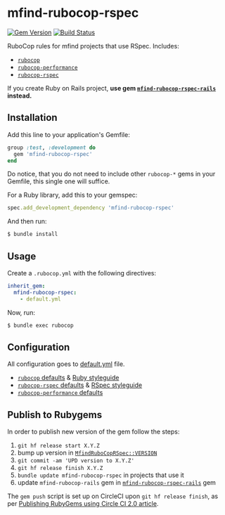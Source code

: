 # mfind-rubocop-rspec

[![Gem Version][gem-version-img]][gem-version]
[![Build Status][build-status-img]][build-status]

RuboCop rules for mfind projects that use RSpec. Includes:

- [`rubocop`](rubocop)
- [`rubocop-performance`](rubocop-performance)
- [`rubocop-rspec`](rubocop-rspec)

If you create Ruby on Rails project, **use gem [`mfind-rubocop-rspec-rails`](mfind-rubocop-rspec-rails) instead.**

## Installation

Add this line to your application's Gemfile:

```ruby
group :test, :development do
  gem 'mfind-rubocop-rspec'
end
```

Do notice, that you do not need to include other `rubocop-*` gems in your
Gemfile, this single one will suffice.

For a Ruby library, add this to your gemspec:

```ruby
spec.add_development_dependency 'mfind-rubocop-rspec'
```

And then run:

```bash
$ bundle install
```

## Usage

Create a `.rubocop.yml` with the following directives:

```yaml
inherit_gem:
  mfind-rubocop-rspec:
    - default.yml
```

Now, run:

```bash
$ bundle exec rubocop
```

## Configuration

All configuration goes to [default.yml](config) file.

- [`rubocop` defaults](rubocop-defaults) & [Ruby styleguide](ruby-styleguide)
- [`rubocop-rspec` defaults](rubocop-rspec-defaults) & [RSpec styleguide](rspec-styleguide)
- [`rubocop-performance` defaults](rubocop-performance-defaults)

## Publish to Rubygems

In order to publish new version of the gem follow the steps:

1. `git hf release start X.Y.Z`
2. bump up version in [`MfindRuboCopRSpec::VERSION`](gem-version-path)
3. `git commit -am 'UPD version to X.Y.Z'`
4. `git hf release finish X.Y.Z`
5. `bundle update mfind-rubocop-rspec` in projects that use it
6. update `mfind-rubocop-rails` gem in [`mfind-rubocop-rspec-rails`](mfind-rubocop-rspec-rails) gem

The `gem push` script is set up on CircleCI upon `git hf release finish`, as per
[Publishing RubyGems using Circle CI 2.0 article](publishing-rubygems-using-circleci).

[rubocop]: https://github.com/rubocop-hq/rubocop
[rubocop-performance]: https://github.com/rubocop-hq/rubocop-performance
[rubocop-rspec]: https://github.com/rubocop-hq/rubocop-rspec
[mfind-rubocop-rspec-rails]: https://github.com/mfind-project/mfind-rubocop-rspec-rails
[publishing-rubygems-using-circleci]: https://medium.com/@pezholio/publishing-rubygems-using-circle-ci-2-0-1dbf06ae9942
[gem-version-path]: https://github.com/mfind-project/mfind-rubocop-rspec/blob/master/lib/mfind_rubocop_rspec.rb#L4
[config]: https://github.com/mfind-project/mfind-rubocop-rspec/blob/master/default.yml
[rubocop-defaults]: https://github.com/rubocop-hq/rubocop/blob/master/config/default.yml
[ruby-styleguide]: https://rubystyle.guide/
[rubocop-rspec-defaults]: https://github.com/rubocop-hq/rubocop-rspec/blob/master/config/default.yml
[rspec-styleguide]: https://rspec.rubystyle.guide/
[rubocop-performance-defaults]: https://github.com/rubocop-hq/rubocop-performance/blob/master/config/default.yml
[gem-version]: https://rubygems.org/gems/mfind-rubocop-rspec
[build-status]: https://circleci.com/gh/mfind-project/mfind-rubocop-rspec/tree/master
[gem-version-img]: https://badge.fury.io/rb/mfind-rubocop-rspec.svg
[build-status-img]: https://circleci.com/gh/mfind-project/mfind-rubocop-rspec/tree/master.svg?style=shield
